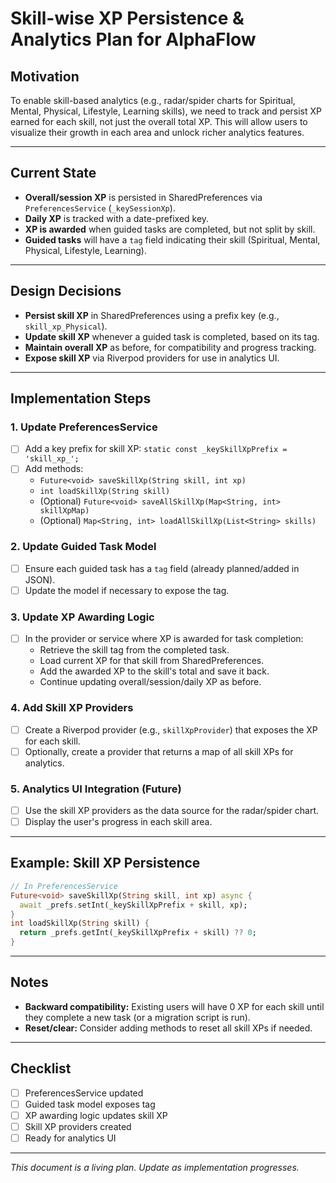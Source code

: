 # Skill-wise XP Persistence & Analytics Plan for AlphaFlow

## Motivation
To enable skill-based analytics (e.g., radar/spider charts for Spiritual, Mental, Physical, Lifestyle, Learning skills), we need to track and persist XP earned for each skill, not just the overall total XP. This will allow users to visualize their growth in each area and unlock richer analytics features.

---

## Current State
- **Overall/session XP** is persisted in SharedPreferences via `PreferencesService` (`_keySessionXp`).
- **Daily XP** is tracked with a date-prefixed key.
- **XP is awarded** when guided tasks are completed, but not split by skill.
- **Guided tasks** will have a `tag` field indicating their skill (Spiritual, Mental, Physical, Lifestyle, Learning).

---

## Design Decisions
- **Persist skill XP** in SharedPreferences using a prefix key (e.g., `skill_xp_Physical`).
- **Update skill XP** whenever a guided task is completed, based on its tag.
- **Maintain overall XP** as before, for compatibility and progress tracking.
- **Expose skill XP** via Riverpod providers for use in analytics UI.

---

## Implementation Steps

### 1. Update PreferencesService
- [ ] Add a key prefix for skill XP: `static const _keySkillXpPrefix = 'skill_xp_';`
- [ ] Add methods:
  - `Future<void> saveSkillXp(String skill, int xp)`
  - `int loadSkillXp(String skill)`
  - (Optional) `Future<void> saveAllSkillXp(Map<String, int> skillXpMap)`
  - (Optional) `Map<String, int> loadAllSkillXp(List<String> skills)`

### 2. Update Guided Task Model
- [ ] Ensure each guided task has a `tag` field (already planned/added in JSON).
- [ ] Update the model if necessary to expose the tag.

### 3. Update XP Awarding Logic
- [ ] In the provider or service where XP is awarded for task completion:
  - Retrieve the skill tag from the completed task.
  - Load current XP for that skill from SharedPreferences.
  - Add the awarded XP to the skill's total and save it back.
  - Continue updating overall/session/daily XP as before.

### 4. Add Skill XP Providers
- [ ] Create a Riverpod provider (e.g., `skillXpProvider`) that exposes the XP for each skill.
- [ ] Optionally, create a provider that returns a map of all skill XPs for analytics.

### 5. Analytics UI Integration (Future)
- [ ] Use the skill XP providers as the data source for the radar/spider chart.
- [ ] Display the user's progress in each skill area.

---

## Example: Skill XP Persistence
```dart
// In PreferencesService
Future<void> saveSkillXp(String skill, int xp) async {
  await _prefs.setInt(_keySkillXpPrefix + skill, xp);
}
int loadSkillXp(String skill) {
  return _prefs.getInt(_keySkillXpPrefix + skill) ?? 0;
}
```

---

## Notes
- **Backward compatibility:** Existing users will have 0 XP for each skill until they complete a new task (or a migration script is run).
- **Reset/clear:** Consider adding methods to reset all skill XPs if needed.

---

## Checklist
- [ ] PreferencesService updated
- [ ] Guided task model exposes tag
- [ ] XP awarding logic updates skill XP
- [ ] Skill XP providers created
- [ ] Ready for analytics UI

---

*This document is a living plan. Update as implementation progresses.* 